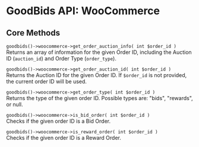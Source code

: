 # GoodBids API: WooCommerce

## Core Methods

`goodbids()->woocommerce->get_order_auction_info( int $order_id )`  
Returns an array of information for the given Order ID, including the Auction ID (`auction_id`) and Order Type (`order_type`).

`goodbids()->woocommerce->get_order_auction_id( int $order_id )`  
Returns the Auction ID for the given Order ID. If `$order_id` is not provided, the current order ID will be used.

`goodbids()->woocommerce->get_order_type( int $order_id )`  
Returns the type of the given order ID. Possible types are: "bids", "rewards", or null.

`goodbids()->woocommerce->is_bid_order( int $order_id )`  
Checks if the given order ID is a Bid Order.

`goodbids()->woocommerce->is_reward_order( int $order_id )`  
Checks if the given order ID is a Reward Order.
